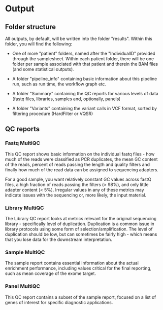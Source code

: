 # Output

## Folder structure

All outputs, by default, will be written into the folder "results". Within this folder, you will find the following:

* One of more "patient" folders, named after the "IndividualID" provided through the samplesheet. Within each patient folder, there will be one folder per sample 
associated with that patient and therein the BAM files (and some statistical outputs).

* A folder "pipeline_info" containing basic information about this pipeline run, such as run time, the workflow graph etc. 

* A folder "Summary" containing the QC reports for various levels of data (fastq files, libraries, samples and, optionally, panels)

* A folder "Variants" containing the variant calls in VCF format, sorted by filtering procedure (HardFilter or VQSR)

## QC reports

### Fastq MultiQC

This QC report shows basic information on the individual fastq files - how much of the reads were classified as PCR duplicates, the mean GC content of the reads, percent of reads passing the length and
quality filters and finally how much of the read data can be assigned to sequencing adapters. 

For a good sample, you want relatively constant GC values across fastQ files, a high fraction of reads passing the filters (> 98%), and only little adapter content (< 5%). Irregular values
in any of these metrics may indicate issues with the sequencing or, more likely, the input material.

### Library MultiQC

The Library QC report looks at metrics relevant for the original sequencing library - specifically level of duplication. Duplication is a common issue in library protocols using some form of
selection/amplification. The level of duplication should be low, but can sometimes be fairly high - which means that you lose data for the downstream interpretation. 

### Sample MultiQC

The sample report contains essential information about the actual enrichment performance, including values critical for the final reporting, such as mean coverage of the exome target. 

### Panel MultiQC

This QC report contains a subset of the sample report, focused on a list of genes of interest for specific diagnostic applications. 



